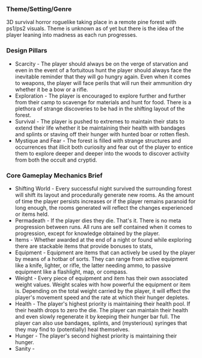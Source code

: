 ### Theme/Setting/Genre
3D survival horror roguelike taking place in a remote pine forest with ps1/ps2 visuals. Theme is unknown as of yet but there is the idea of the player leaning into madness as each run progresses.

### Design Pillars
- Scarcity - The player should always be on the verge of starvation and even in the event of a fortuitous hunt the player should always face the inevitable reminder that they will go hungry again. Even when it comes to weapons, the player will face perils that will run their ammunition dry whether it be a bow or a rifle.
- Exploration - The player is encouraged to explore further and further from their camp to scavenge for materials and hunt for food. There is a plethora of strange discoveries to be had in the shifting layout of the forest.
- Survival - The player is pushed to extremes to maintain their stats to extend their life whether it be maintaining their health with bandages and splints or staving off their hunger with hunted boar or rotten flesh.
- Mystique and Fear - The forest is filled with strange structures and occurrences that illicit both curiosity and fear out of the player to entice them to explore deeper and deeper into the woods to discover activity from both the occult and cryptid.

### Core Gameplay Mechanics Brief
- Shifting World - Every successful night survived the surrounding forest will shift its layout and procedurally generate new rooms. As the amount of time the player persists increases or if the player remains paranoid for long enough, the rooms generated will reflect the changes experienced or items held.
- Permadeath - If the player dies they die. That's it. There is no meta progression between runs. All runs are self contained when it comes to progression, except for knowledge obtained by the player.
- Items - Whether awarded at the end of a night or found while exploring there are stackable items that provide bonuses to stats, 
- Equipment - Equipment are items that can actively be used by the player by means of a hotbar of sorts. They can range from active equipment like a knife, lighter, or rifle, the latter needing ammo, to passive equipment like a flashlight, map, or compass.
- Weight - Every piece of equipment and item has their own associated weight values. Weight scales with how powerful the equipment or item is. Depending on the total weight carried by the player, it will effect the player's movement speed and the rate at which their hunger depletes.
- Health - The player's highest priority is maintaining their health pool. If their health drops to zero the die. The player can maintain their health and even slowly regenerate it by keeping their hunger bar full. The player can also use bandages, splints, and (mysterious) syringes that they may find to (potentially) heal themselves.
- Hunger - The player's second highest priority is maintaining their hunger. 
- Sanity - 